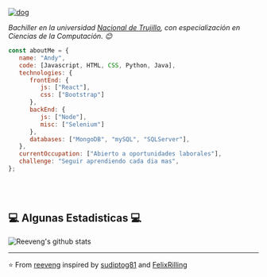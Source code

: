 [
![dog](https://user-images.githubusercontent.com/55109873/118756487-9dc7f380-b830-11eb-90f4-a2bce8c29f73.gif)
](url)
<p><em>Bachiller en la universidad <a href="https://hogent.be">Nacional de Trujillo</a>, con especialización en Ciencias de la Computación. 😊</br>
</em></p>


```javascript
const aboutMe = {
   name: "Andy",
   code: [Javascript, HTML, CSS, Python, Java],
   technologies: {
      frontEnd: {
         js: ["React"],
         css: ["Bootstrap"]
      },
      backEnd: {
         js: ["Node"],
         misc: ["Selenium"]
      },
      databases: ["MongoDB", "mySQL", "SQLServer"],
   },
   currentOccupation: ["Abierto a oportunidades laborales"],
   challenge: "Seguir aprendiendo cada dia mas",
};
```
</br></br>
<h2>💻 Algunas Estadisticas 💻</h2>

![Reeveng's github stats](https://github-readme-stats.vercel.app/api?username=reeveng&show_icons=true&title_color=fff&icon_color=79ff97&text_color=9f9f9f&bg_color=151515)

---

⭐️ From [reeveng](https://github.com/reeveng) inspired by [sudiptog81](https://github.com/sudiptog81) and  [FelixRilling](https://github.com/)
